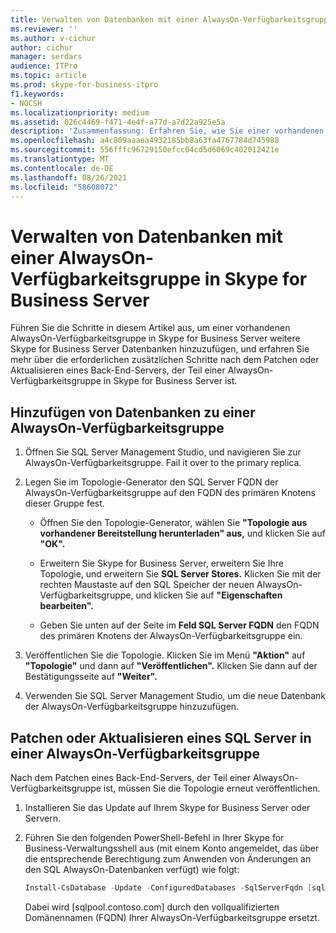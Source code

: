 ```yaml
---
title: Verwalten von Datenbanken mit einer AlwaysOn-Verfügbarkeitsgruppe in Skype for Business Server
ms.reviewer: ''
ms.author: v-cichur
author: cichur
manager: serdars
audience: ITPro
ms.topic: article
ms.prod: skype-for-business-itpro
f1.keywords:
- NOCSH
ms.localizationpriority: medium
ms.assetid: 026c4469-f471-4e4f-a77d-a7d22a925e5a
description: 'Zusammenfassung: Erfahren Sie, wie Sie einer vorhandenen AlwaysOn-Verfügbarkeitsgruppe weitere Skype for Business Server Datenbanken hinzufügen, und erfahren Sie mehr über die erforderlichen zusätzlichen Schritte nach dem Patchen oder Upgrade eines Back-End-Servers, der Teil einer AlwaysOn-Verfügbarkeitsgruppe in Skype for Business Server ist.'
ms.openlocfilehash: a4c809aaaea4932185bb8a63fa4767784d745988
ms.sourcegitcommit: 556fffc96729150efcc04cd5d6069c402012421e
ms.translationtype: MT
ms.contentlocale: de-DE
ms.lasthandoff: 08/26/2021
ms.locfileid: "58608072"
---
```

# <a name="manage-databases-with-an-alwayson-availability-group-in-skype-for-business-server"></a>Verwalten von Datenbanken mit einer AlwaysOn-Verfügbarkeitsgruppe in Skype for Business Server

Führen Sie die Schritte in diesem Artikel aus, um einer vorhandenen AlwaysOn-Verfügbarkeitsgruppe in Skype for Business Server weitere Skype for Business Server Datenbanken hinzuzufügen, und erfahren Sie mehr über die erforderlichen zusätzlichen Schritte nach dem Patchen oder Aktualisieren eines Back-End-Servers, der Teil einer AlwaysOn-Verfügbarkeitsgruppe in Skype for Business Server ist.

## <a name="add-databases-to-an-alwayson-availability-group"></a>Hinzufügen von Datenbanken zu einer AlwaysOn-Verfügbarkeitsgruppe 

1. Öffnen Sie SQL Server Management Studio, und navigieren Sie zur AlwaysOn-Verfügbarkeitsgruppe. Fail it over to the primary replica.
    
2. Legen Sie im Topologie-Generator den SQL Server FQDN der AlwaysOn-Verfügbarkeitsgruppe auf den FQDN des primären Knotens dieser Gruppe fest.
    
   - Öffnen Sie den Topologie-Generator, wählen Sie **"Topologie aus vorhandener Bereitstellung herunterladen" aus,** und klicken Sie auf **"OK".**
    
   - Erweitern Sie Skype for Business Server, erweitern Sie Ihre Topologie, und erweitern Sie **SQL Server Stores.** Klicken Sie mit der rechten Maustaste auf den SQL Speicher der neuen AlwaysOn-Verfügbarkeitsgruppe, und klicken Sie auf **"Eigenschaften bearbeiten".**
    
   - Geben Sie unten auf der Seite im **Feld SQL Server FQDN** den FQDN des primären Knotens der AlwaysOn-Verfügbarkeitsgruppe ein.
    
3. Veröffentlichen Sie die Topologie. Klicken Sie im Menü **"Aktion"** auf **"Topologie"** und dann auf **"Veröffentlichen".** Klicken Sie dann auf der Bestätigungsseite auf **"Weiter".**
    
4. Verwenden Sie SQL Server Management Studio, um die neue Datenbank der AlwaysOn-Verfügbarkeitsgruppe hinzuzufügen.
    
## <a name="patch-or-update-a-sql-server-in-an-alwayson-availability-group"></a>Patchen oder Aktualisieren eines SQL Server in einer AlwaysOn-Verfügbarkeitsgruppe

Nach dem Patchen eines Back-End-Servers, der Teil einer AlwaysOn-Verfügbarkeitsgruppe ist, müssen Sie die Topologie erneut veröffentlichen.

1. Installieren Sie das Update auf Ihrem Skype for Business Server oder Servern.
    
2. Führen Sie den folgenden PowerShell-Befehl in Ihrer Skype for Business-Verwaltungsshell aus (mit einem Konto angemeldet, das über die entsprechende Berechtigung zum Anwenden von Änderungen an den SQL AlwaysOn-Datenbanken verfügt) wie folgt:
    
    ```PowerShell
    Install-CsDatabase -Update -ConfiguredDatabases -SqlServerFqdn [sqlpool.contoso.com] -Verbose
    ```

    Dabei wird [sqlpool.contoso.com] durch den vollqualifizierten Domänennamen (FQDN) Ihrer AlwaysOn-Verfügbarkeitsgruppe ersetzt.
